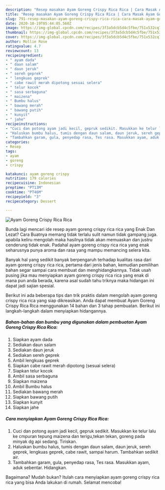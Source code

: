 ```yaml
---
description: "Resep masakan Ayam Goreng Crispy Rica Rica | Cara Masak Ayam Goreng Crispy Rica Rica Yang Sedap"
title: "Resep masakan Ayam Goreng Crispy Rica Rica | Cara Masak Ayam Goreng Crispy Rica Rica Yang Sedap"
slug: 791-resep-masakan-ayam-goreng-crispy-rica-rica-cara-masak-ayam-goreng-crispy-rica-rica-yang-sedap
date: 2020-10-19T05:44:05.560Z
image: https://img-global.cpcdn.com/recipes/3f3a5dcb5d4c5fbe/751x532cq70/ayam-goreng-crispy-rica-rica-foto-resep-utama.jpg
thumbnail: https://img-global.cpcdn.com/recipes/3f3a5dcb5d4c5fbe/751x532cq70/ayam-goreng-crispy-rica-rica-foto-resep-utama.jpg
cover: https://img-global.cpcdn.com/recipes/3f3a5dcb5d4c5fbe/751x532cq70/ayam-goreng-crispy-rica-rica-foto-resep-utama.jpg
author: Mollie Rose
ratingvalue: 4.7
reviewcount: 13
recipeingredient:
- " ayam dada"
- " daun salam"
- " daun jeruk"
- " sereh geprek"
- " lengkuas geprek"
- " cabe rawit merah dipotong sesuai selera"
- " telur kocok"
- " sasa serbaguna"
- " maizena"
- " Bumbu halus"
- " bawang merah"
- " bawang putih"
- " kunyit"
- " jahe"
recipeinstructions:
- "Cuci dan potong ayam jadi kecil, gepruk sedikit. Masukkan ke telur lalu ke cmpuran tepung maizena dan terigu,tekan tekan, goreng pada minyak dg api sedang. Tiriskan."
- "Haluskan bumbu halus, tumis dengan daun salam, daun jeruk, sereh geprek, lengkuas geprek, cabe rawit, sampai harum. Tambahkan sedikit air."
- "Tambahkan garam, gula, penyedap rasa, Tes rasa. Masukkan ayam, aduk sebentar. Hidangkan."
categories:
- Resep
tags:
- ayam
- goreng
- crispy

katakunci: ayam goreng crispy 
nutrition: 179 calories
recipecuisine: Indonesian
preptime: "PT13M"
cooktime: "PT46M"
recipeyield: "3"
recipecategory: Dessert

---
```



![Ayam Goreng Crispy Rica Rica](https://img-global.cpcdn.com/recipes/3f3a5dcb5d4c5fbe/751x532cq70/ayam-goreng-crispy-rica-rica-foto-resep-utama.jpg)

Bunda lagi mencari ide resep ayam goreng crispy rica rica yang Enak Dan Lezat? Cara Buatnya memang tidak terlalu sulit namun tidak gampang juga. apabila keliru mengolah maka hasilnya tidak akan memuaskan dan justru cenderung tidak enak. Padahal ayam goreng crispy rica rica yang enak seharusnya punya aroma dan rasa yang mampu memancing selera kita.



Banyak hal yang sedikit banyak berpengaruh terhadap kualitas rasa dari ayam goreng crispy rica rica, pertama dari jenis bahan, kemudian pemilihan bahan segar sampai cara membuat dan menghidangkannya. Tidak usah pusing jika mau menyiapkan ayam goreng crispy rica rica yang enak di mana pun anda berada, karena asal sudah tahu triknya maka hidangan ini dapat jadi sajian spesial.


Berikut ini ada beberapa tips dan trik praktis dalam mengolah ayam goreng crispy rica rica yang siap dikreasikan. Anda dapat membuat Ayam Goreng Crispy Rica Rica menggunakan 14 bahan dan 3 tahap pembuatan. Berikut ini langkah-langkah dalam menyiapkan hidangannya.

<!--inarticleads1-->

##### Bahan-bahan dan bumbu yang digunakan dalam pembuatan Ayam Goreng Crispy Rica Rica:

1. Siapkan  ayam dada
1. Sediakan  daun salam
1. Sediakan  daun jeruk
1. Sediakan  sereh geprek
1. Ambil  lengkuas geprek
1. Siapkan  cabe rawit merah dipotong (sesuai selera)
1. Siapkan  telur kocok
1. Ambil  sasa serbaguna
1. Siapkan  maizena
1. Ambil  Bumbu halus
1. Sediakan  bawang merah
1. Siapkan  bawang putih
1. Siapkan  kunyit
1. Siapkan  jahe




<!--inarticleads2-->

##### Cara menyiapkan Ayam Goreng Crispy Rica Rica:

1. Cuci dan potong ayam jadi kecil, gepruk sedikit. Masukkan ke telur lalu ke cmpuran tepung maizena dan terigu,tekan tekan, goreng pada minyak dg api sedang. Tiriskan.
1. Haluskan bumbu halus, tumis dengan daun salam, daun jeruk, sereh geprek, lengkuas geprek, cabe rawit, sampai harum. Tambahkan sedikit air.
1. Tambahkan garam, gula, penyedap rasa, Tes rasa. Masukkan ayam, aduk sebentar. Hidangkan.




Bagaimana? Mudah bukan? Itulah cara menyiapkan ayam goreng crispy rica rica yang bisa Anda lakukan di rumah. Selamat mencoba!
